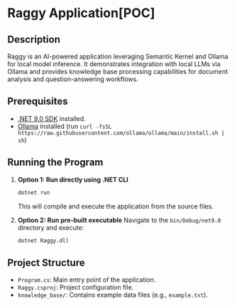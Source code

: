 # Raggy Application[POC]

## Description
Raggy is an AI-powered application leveraging Semantic Kernel and Ollama for local model inference. It demonstrates integration with local LLMs via Ollama and provides knowledge base processing capabilities for document analysis and question-answering workflows.

## Prerequisites
- [.NET 9.0 SDK](https://dotnet.microsoft.com/download/dotnet/9.0) installed.
- [Ollama](https://ollama.ai/) installed (run `curl -fsSL https://raw.githubusercontent.com/ollama/ollama/main/install.sh | sh`)

## Running the Program

1. **Option 1: Run directly using .NET CLI**
   ```bash
   dotnet run
   ```
   This will compile and execute the application from the source files.

2. **Option 2: Run pre-built executable**
   Navigate to the `bin/Debug/net9.0` directory and execute:
   ```bash
   dotnet Raggy.dll
   ```

## Project Structure
- `Program.cs`: Main entry point of the application.
- `Raggy.csproj`: Project configuration file.
- `knowledge_base/`: Contains example data files (e.g., `example.txt`).


